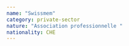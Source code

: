 ```yaml
---
name: "Swissmem"
category: private-sector
nature: "Association professionnelle "
nationality: CHE
---
```

    